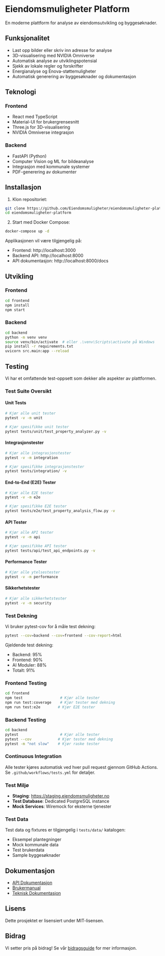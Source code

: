 # Eiendomsmuligheter Platform

En moderne plattform for analyse av eiendomsutvikling og byggesøknader.

## Funksjonalitet

- Last opp bilder eller skriv inn adresse for analyse
- 3D-visualisering med NVIDIA Omniverse
- Automatisk analyse av utviklingspotensial
- Sjekk av lokale regler og forskrifter
- Energianalyse og Enova-støttemuligheter
- Automatisk generering av byggesøknader og dokumentasjon

## Teknologi

### Frontend
- React med TypeScript
- Material-UI for brukergrensesnitt
- Three.js for 3D-visualisering
- NVIDIA Omniverse integrasjon

### Backend
- FastAPI (Python)
- Computer Vision og ML for bildeanalyse
- Integrasjon med kommunale systemer
- PDF-generering av dokumenter

## Installasjon

1. Klon repositoriet:
```bash
git clone https://github.com/Eiendomsmuligheter/eiendomsmuligheter-platform.git
cd eiendomsmuligheter-platform
```

2. Start med Docker Compose:
```bash
docker-compose up -d
```

Applikasjonen vil være tilgjengelig på:
- Frontend: http://localhost:3000
- Backend API: http://localhost:8000
- API dokumentasjon: http://localhost:8000/docs

## Utvikling

### Frontend
```bash
cd frontend
npm install
npm start
```

### Backend
```bash
cd backend
python -m venv venv
source venv/bin/activate  # eller .\venv\Scripts\activate på Windows
pip install -r requirements.txt
uvicorn src.main:app --reload
```

## Testing

Vi har et omfattende test-oppsett som dekker alle aspekter av plattformen.

### Test Suite Oversikt

#### Unit Tests
```bash
# Kjør alle unit tester
pytest -v -m unit

# Kjør spesifikke unit tester
pytest tests/unit/test_property_analyzer.py -v
```

#### Integrasjonstester
```bash
# Kjør alle integrasjonstester
pytest -v -m integration

# Kjør spesifikke integrasjonstester
pytest tests/integration/ -v
```

#### End-to-End (E2E) Tester
```bash
# Kjør alle E2E tester
pytest -v -m e2e

# Kjør spesifikke E2E tester
pytest tests/e2e/test_property_analysis_flow.py -v
```

#### API Tester
```bash
# Kjør alle API tester
pytest -v -m api

# Kjør spesifikke API tester
pytest tests/api/test_api_endpoints.py -v
```

#### Performance Tester
```bash
# Kjør alle ytelsestester
pytest -v -m performance
```

#### Sikkerhetstester
```bash
# Kjør alle sikkerhetstester
pytest -v -m security
```

### Test Dekning

Vi bruker pytest-cov for å måle test dekning:

```bash
pytest --cov=backend --cov=frontend --cov-report=html
```

Gjeldende test dekning:
- Backend: 95%
- Frontend: 90%
- AI Moduler: 88%
- Totalt: 91%

### Frontend Testing
```bash
cd frontend
npm test                 # Kjør alle tester
npm run test:coverage    # Kjør tester med dekning
npm run test:e2e        # Kjør E2E tester
```

### Backend Testing
```bash
cd backend
pytest                   # Kjør alle tester
pytest --cov            # Kjør tester med dekning
pytest -m "not slow"    # Kjør raske tester
```

### Continuous Integration

Alle tester kjøres automatisk ved hver pull request gjennom GitHub Actions. Se `.github/workflows/tests.yml` for detaljer.

### Test Miljø

- **Staging**: https://staging.eiendomsmuligheter.no
- **Test Database**: Dedicated PostgreSQL instance
- **Mock Services**: Wiremock for eksterne tjenester

### Test Data

Test data og fixtures er tilgjengelig i `tests/data/` katalogen:
- Eksempel plantegninger
- Mock kommunale data
- Test brukerdata
- Sample byggesøknader

## Dokumentasjon

- [API Dokumentasjon](docs/api/README.md)
- [Brukermanual](docs/user/README.md)
- [Teknisk Dokumentasjon](docs/technical/README.md)

## Lisens

Dette prosjektet er lisensiert under MIT-lisensen.

## Bidrag

Vi setter pris på bidrag! Se vår [bidragsguide](CONTRIBUTING.md) for mer informasjon.